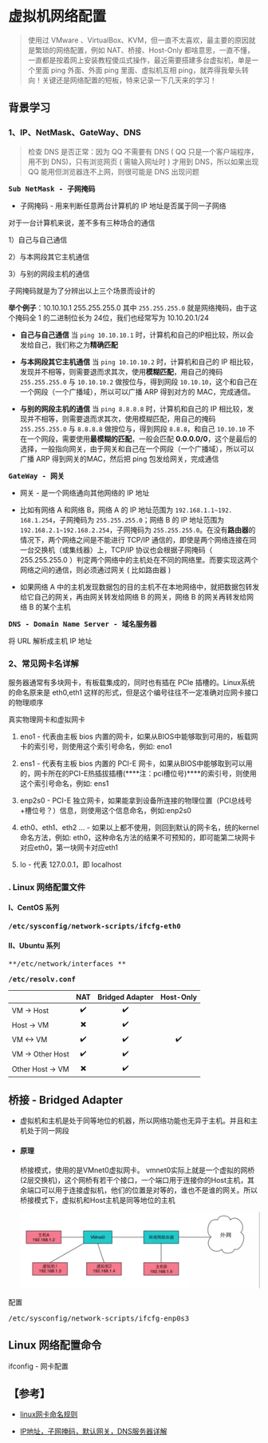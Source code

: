 # 虚拟机网络配置

> 使用过 VMware 、VirtualBox、KVM，但一直不太喜欢，最主要的原因就是繁琐的网络配置，例如 NAT、桥接、Host-Only 都啥意思，一直不懂，一直都是按着网上安装教程傻瓜式操作，最近需要搭建多台虚拟机，单是一个里面 ping 外面、外面 ping 里面、虚拟机互相 ping，就弄得我晕头转向！关键还是网络配置的短板，特来记录一下几天来的学习！

## 背景学习

### 1、IP、NetMask、GateWay、DNS

> 检查 DNS 是否正常：因为 QQ 不需要有 DNS ( QQ 只是一个客户端程序，用不到 DNS)，只有浏览网页 ( 需输入网址时 ) 才用到 DNS，所以如果出现 QQ 能用但浏览器连不上网，则很可能是 DNS 出现问题

<kbd>**Sub NetMask - 子网掩码**</kbd>

* 子网掩码 - 用来判断任意两台计算机的 IP 地址是否属于同一子网络

对于一台计算机来说，差不多有三种场合的通信

1）自己与自己通信

2）与本网段其它主机通信

3）与别的网段主机的通信

子网掩码就是为了分辨出以上三个场景而设计的

**举个例子**：10.10.10.1  255.255.255.0
其中 `255.255.255.0` 就是网络掩码，由于这个掩码全 1 的二进制位长为 24位，我们也经常写为 10.10.20.1/24

* **自己与自己通信**
  当 `ping 10.10.10.1` 时，计算机和自己的IP相比较，所以会发给自己，我们称之为**精确匹配**

* **与本网段其它主机通信**
  当 `ping 10.10.10.2` 时，计算机和自己的 IP 相比较，发现并不相等，则需要退而求其次，使用**模糊匹配**，用自己的掩码 `255.255.255.0` 与 `10.10.10.2` 做按位与，得到网段 `10.10.10`，这个和自己在一个网段（一个广播域），所以可以广播 ARP 得到对方的 MAC，完成通信。

* **与别的网段主机的通信**
  当 `ping 8.8.8.8` 时，计算机和自己的 IP 相比较，发现并不相等，则需要退而求其次，使用模糊匹配，用自己的掩码 `255.255.255.0` 与 `8.8.8.8` 做按位与，得到网段 `8.8.8`，和自己 `10.10.10` 不在一个网段，需要使用**最模糊的匹配**，一般会匹配 **0.0.0.0/0**，这个是最后的选择，一般指向网关，由于网关和自己在一个网段（一个广播域），所以可以广播 ARP 得到网关的MAC，然后把 ping 包发给网关，完成通信

<kbd>**GateWay - 网关**</kbd>

* 网关 - 是一个网络通向其他网络的 IP 地址

* 比如有网络 A 和网络 B，网络 A 的 IP 地址范围为 `192.168.1.1~192. 168.1.254`，子网掩码为 `255.255.255.0`；网络 B 的 IP 地址范围为 `192.168.2.1~192.168.2.254`，子网掩码为 `255.255.255.0`。在没有**路由器**的情况下，两个网络之间是不能进行 TCP/IP 通信的，即使是两个网络连接在同一台交换机（或集线器）上，TCP/IP 协议也会根据子网掩码（ 255.255.255.0 ）判定两个网络中的主机处在不同的网络里。而要实现这两个网络之间的通信，则必须通过网关 ( 比如路由器 )
* 如果网络 A 中的主机发现数据包的目的主机不在本地网络中，就把数据包转发给它自己的网关，再由网关转发给网络 B 的网关，网络 B 的网关再转发给网络 B 的某个主机

<kbd>**DNS - Domain Name Server - 域名服务器**</kbd>

将 URL 解析成主机 IP 地址



### 2、常见网卡名详解

  服务器通常有多块网卡，有板载集成的，同时也有插在 PCIe 插槽的。Linux系统的命名原来是 eth0,eth1 这样的形式，但是这个编号往往不一定准确对应网卡接口的物理顺序

真实物理网卡和虚拟网卡

1. eno1 - 代表由主板 bios 内置的网卡，如果从BIOS中能够取到可用的，板载网卡的索引号，则使用这个索引号命名，例如: eno1

2. ens1 - 代表有主板 bios 内置的 PCI-E 网卡，如果从BIOS中能够取到可以用的，网卡所在的PCI-E热插拔插槽(***\*注：pci槽位号)\****的索引号，则使用这个索引号命名，例如: ens1
3. enp2s0 - PCI-E 独立网卡，如果能拿到设备所连接的物理位置（PCI总线号+槽位号？）信息，则使用这个信息命名，例如:enp2s0
4. eth0、eth1、eth2 ... - 如果以上都不使用，则回到默认的网卡名，统的kernel命名方法，例如: eth0，这种命名方法的结果不可预知的，即可能第二块网卡对应eth0，第一块网卡对应eth1
5. lo - 代表 127.0.0.1，即 localhost

### . Linux 网络配置文件

#### I、CentOS 系列

<kbd>**/etc/sysconfig/network-scripts/ifcfg-eth0**</kbd>



#### II、Ubuntu 系列

<kbd>**/etc/network/interfaces **</kbd>



<kbd>**/etc/resolv.conf**</kbd>





|                  |           NAT            |  Bridged Adapter   |     Host-Only      |
| ---------------- | :----------------------: | :----------------: | :----------------: |
| VM -> Host       |    :heavy_check_mark:    | :heavy_check_mark: |                    |
| Host -> VM       | :heavy_multiplication_x: | :heavy_check_mark: |                    |
| VM <-> VM        |    :heavy_check_mark:    | :heavy_check_mark: | :heavy_check_mark: |
| VM -> Other Host |    :heavy_check_mark:    | :heavy_check_mark: |                    |
| Other Host -> VM | :heavy_multiplication_x: | :heavy_check_mark: |                    |

## 桥接 - Bridged Adapter

* 虚拟机和主机是处于同等地位的机器，所以网络功能也无异于主机。并且和主机处于同一网段

* #### 原理

  桥接模式，使用的是VMnet0虚拟网卡。
   vmnet0实际上就是一个虚拟的网桥(2层交换机)，这个网桥有若干个接口，一个端口用于连接你的Host主机，其余端口可以用于连接虚拟机，他们的位置是对等的，谁也不是谁的网关。所以桥接模式下，虚拟机和Host主机是同等地位的主机

  ![012](./images/bridged.jpg)

配置

<kbd>/etc/sysconfig/network-scripts/ifcfg-enp0s3</kbd>



## Linux 网络配置命令

ifconfig - 网卡配置

## 【参考】

* [linux网卡命名规则](https://blog.csdn.net/hzj_001/article/details/81587824)

* [IP地址，子网掩码，默认网关，DNS服务器详解](https://www.cnblogs.com/JuneWang/p/3917697.html)